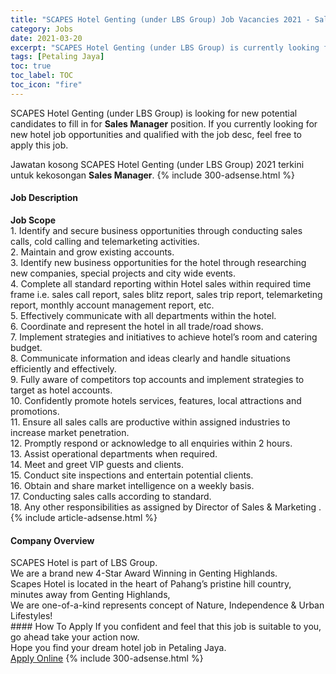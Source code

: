 ```yaml
---
title: "SCAPES Hotel Genting (under LBS Group) Job Vacancies 2021 - Sales Manager" 
category: Jobs 
date: 2021-03-20 
excerpt: "SCAPES Hotel Genting (under LBS Group) is currently looking for suitable person to fill in the Sales Manager which positioned at Petaling Jaya" 
tags: [Petaling Jaya] 
toc: true 
toc_label: TOC 
toc_icon: "fire" 
--- 
```


<p>SCAPES Hotel Genting (under LBS Group) is looking for new potential candidates to fill in for <b>Sales Manager</b> position. If you currently looking for new hotel job opportunities and qualified with the job desc, feel free to apply this job.
</p>Jawatan kosong SCAPES Hotel Genting (under LBS Group) 2021 terkini untuk kekosongan <b>Sales Manager</b>. 
{% include 300-adsense.html %} 
<div><div><h4>Job Description</h4></div><div><div><span><div><div><strong>Job Scope</strong></div><div>1. Identify and secure business opportunities through conducting sales calls, cold calling and telemarketing activities.<br>2. Maintain and grow existing accounts.<br>3. Identify new business opportunities for the hotel through researching new companies, special projects and city wide events.<br>4. Complete all standard reporting within Hotel sales within required time frame i.e. sales call report, sales blitz report, sales trip report, telemarketing report, monthly account management report, etc.<br>5. Effectively communicate with all departments within the hotel.<br>6. Coordinate and represent the hotel in all trade/road shows.<br>7. Implement strategies and initiatives to achieve hotel&#8217;s room and catering budget.<br>8. Communicate information and ideas clearly and handle situations efficiently and effectively.<br>9. Fully aware of competitors top accounts and implement strategies to target as hotel accounts.<br>10. Confidently promote hotels services, features, local attractions and promotions.<br>11. Ensure all sales calls are productive within assigned industries to increase market penetration.<br>12. Promptly respond or acknowledge to all enquiries within 2 hours.<br>13. Assist operational departments when required.<br>14. Meet and greet VIP guests and clients.<br>15. Conduct site inspections and entertain potential clients.<br>16. Obtain and share market intelligence on a weekly basis.<br>17. Conducting sales calls according to standard.<br>18. Any other responsibilities as assigned by Director of Sales &amp; Marketing .</div></div></span></div></div></div> 
{% include article-adsense.html %} 
<div><div><h4>Company Overview</h4></div><div><div><span><div><div>
<div>
		SCAPES Hotel is part of LBS Group.</div>
<div>
		We are a brand new 4-Star Award Winning in Genting Highlands.</div>
<div>
		Scapes Hotel is located in the heart of Pahang&#8217;s pristine hill country, minutes away from Genting Highlands,&#160;<br>
		We are one-of-a-kind represents concept of Nature, Independence &amp; Urban Lifestyles!</div>
</div></div></span></div></div></div> 
#### How To Apply 
If you confident and feel that this job is suitable to you, go ahead take your action now. <br/> 
Hope you find your dream hotel job in Petaling Jaya. <br/> 
<a href="https://www.jobstreet.com.my/en/job/sales-manager-4502348?jobId=jobstreet-my-job-4502348" class="btn btn--info" target="_blank" rel="nofollow noopenner">Apply Online</a> 
{% include 300-adsense.html %} 